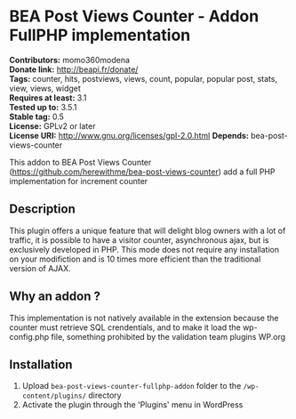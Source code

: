 # BEA Post Views Counter - Addon FullPHP implementation

**Contributors:** momo360modena  
**Donate link:** http://beapi.fr/donate/  
**Tags:** counter, hits, postviews, views, count, popular, popular post, stats, view, views, widget  
**Requires at least:** 3.1  
**Tested up to:** 3.5.1  
**Stable tag:** 0.5  
**License:** GPLv2 or later  
**License URI:** http://www.gnu.org/licenses/gpl-2.0.html 
**Depends:** bea-post-views-counter

This addon to BEA Post Views Counter (https://github.com/herewithme/bea-post-views-counter) add a full PHP implementation for increment counter

## Description ##

This plugin offers a unique feature that will delight blog owners with a lot of traffic, it is possible to have a visitor counter, asynchronous ajax, but is exclusively developed in PHP. This mode does not require any installation on your modifiction and is 10 times more efficient than the traditional version of AJAX.

## Why an addon ? ##

This implementation is not natively available in the extension because the counter must retrieve SQL crendentials, and to make it load the wp-config.php file, something prohibited by the validation team plugins WP.org

## Installation ##

1. Upload `bea-post-views-counter-fullphp-addon` folder to the `/wp-content/plugins/` directory
2. Activate the plugin through the 'Plugins' menu in WordPress